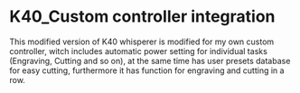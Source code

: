 # K40_Custom controller integration

This modified version of K40 whisperer is modified for my own custom controller, witch includes automatic power setting for individual tasks (Engraving, Cutting and so on), at the same time has user presets database for easy cutting, furthermore it has function for engraving and cutting in a row.
